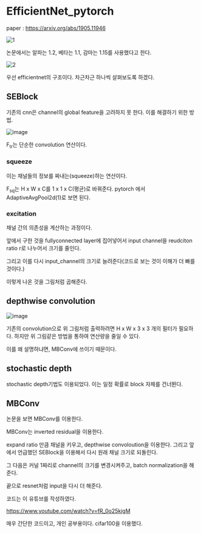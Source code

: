 # EfficientNet_pytorch

paper : https://arxiv.org/abs/1905.11946 


![1](https://user-images.githubusercontent.com/13817715/116502051-747d0d00-a8ed-11eb-8409-80214b6ded46.PNG)


논문에서는 알파는 1.2, 베타는 1.1, 감마는 1.15를 사용했다고 한다.

![2](https://user-images.githubusercontent.com/13817715/116502025-60391000-a8ed-11eb-84f2-d696c65991cf.PNG)

우선 efficientnet의 구조이다. 차근차근 하나씩 살펴보도록 하겠다.


## SEBlock

기존의 cnn은 channel의 global feature을 고려하지 못 한다. 이를 해결하기 위한 방법.

![image](https://user-images.githubusercontent.com/13817715/116505396-c32ea500-a8f5-11eb-909e-b77be81bb25b.png)

F<sub>tr</sub>는 단순한 convolution 연산이다.

### squeeze

이는 채널들의 정보를 짜내는(squeeze)하는 연산이다.

F<sub>sq</sub>는 H x W x C를 1 x 1 x C(평균)로 바꿔준다. pytorch 에서 AdaptiveAvgPool2d(1)로 보면 된다.

### excitation

채널 간의 의존성을 계산하는 과정이다.

앞에서 구한 것을 fullyconnected layer에 집어넣어서 input channel을 reudciton ratio r로  나누어서 크기를 줄인다.

그리고 이를 다시 input_channel의 크기로 늘려준다(코드로 보는 것이 이해가 더 빠를 것이다.)

이렇게 나온 것을 그림처럼 곱해준다.



## depthwise convolution

![image](https://user-images.githubusercontent.com/13817715/116570951-9d30f100-a945-11eb-960f-55046fe2f127.png)

기존의 convolution으로 위 그림처럼 출력하려면 H x W x 3 x 3 개의 필터가 필요하다. 하지만 위 그림같은 방법을 통하여 연산량을 줄일 수 있다.

이를 왜 설명하냐면, MBConv에 쓰이기 때문이다.



## stochastic depth


stochastic depth기법도 이용되었다. 이는 일정 확률로 block 자체를 건너뛴다.


## MBConv


논문을 보면 MBConv를 이용한다.

MBConv는 inverted residual을 이용한다.

expand ratio 만큼 채널을 키우고, depthwise convoloution을 이용한다. 그리고 앞에서 언급했던 SEBlock을 이용해서 다시 원래 채널 크기로 되돌린다.

그 다음은 커널 1짜리로 channel의 크기를 변경시켜주고, batch normalization을 해준다.

끝으로 resnet처럼 input을 다시 더 해준다.



코드는 이 유튜브를  작성하였다. 

https://www.youtube.com/watch?v=fR_0o25kigM

매우 간단한 코드이고, 개인 공부용이다. cifar100을 이용했다.



